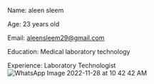 Name: aleen sleem 

Age: 23 years old 

Email: aleensleem29@gmail.com

Education: Medical laboratory technology 

Experience: Laboratory Technologist 
![WhatsApp Image 2022-11-28 at 10 42 42 AM](https://user-images.githubusercontent.com/118962423/204257991-99ba81f0-0111-4067-993f-553d74cae41b.jpeg)


